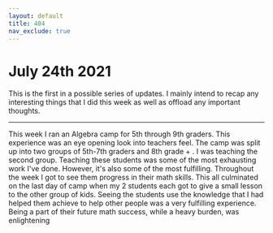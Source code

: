 ```yaml
---
layout: default
title: 404
nav_exclude: true
---
```

# July 24th 2021
This is the first in a possible series of updates. I mainly intend to recap any interesting things that I did this week as well as offload any important thoughts. 

---
This week I ran an Algebra camp for 5th through 9th graders. This experience was an eye opening look into teachers feel. The camp was split up into two groups of 5th-7th graders and 8th grade + . I was teaching the second group. Teaching these students was some of the most exhausting work I've done. However, it's also some of the most fulfilling. Throughout the week I got to see them progress in their math skills. This all culminated on the last day of camp when my 2 students each got to give a small lesson to the other group of kids. Seeing the students use the knowledge that I had helped them achieve to help other people was a very fulfilling experience. Being a part of their future math success, while a heavy burden, was enlightening